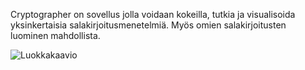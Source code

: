 Cryptographer on sovellus jolla voidaan kokeilla, tutkia ja visualisoida yksinkertaisia salakirjoitusmenetelmiä. Myös omien salakirjoitusten luominen mahdollista.

![Luokkakaavio](/path/to/img.jpg)
